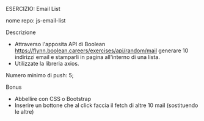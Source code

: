 ESERCIZIO: Email List

nome repo: js-email-list

Descrizione
- Attraverso l'apposita API di Boolean https://flynn.boolean.careers/exercises/api/random/mail generare 10 indirizzi email e stamparli in pagina all'interno di una lista.
- Utilizzate la libreria axios.

Numero minimo di push: 5;

Bonus
- Abbellire con CSS o Bootstrap
- Inserire un bottone che al click faccia il fetch di altre 10 mail (sostituendo le altre)